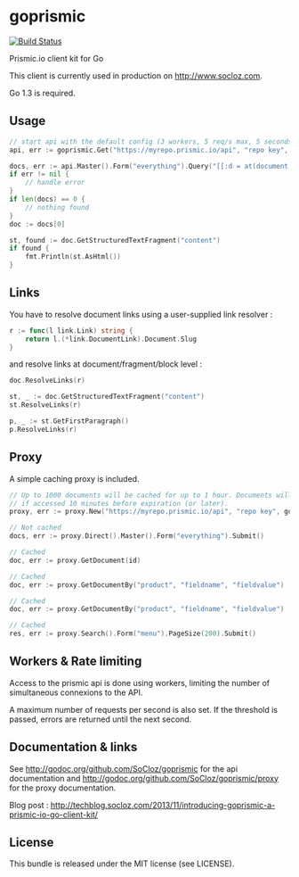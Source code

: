 goprismic
=========

[![Build Status](https://secure.travis-ci.org/SoCloz/goprismic.png?branch=master)](http://travis-ci.org/SoCloz/goprismic)

Prismic.io client kit for Go

This client is currently used in production on http://www.socloz.com.

Go 1.3 is required.

Usage
-----

```go
// start api with the default config (3 workers, 5 req/s max, 5 seconds timeout on requests)
api, err := goprismic.Get("https://myrepo.prismic.io/api", "repo key", goprismic.DefaultConfig)

docs, err := api.Master().Form("everything").Query("[[:d = at(document.tags, [\"Featured\"])]]").Order("my.product.name", goprismic.OrderAsc).Page(1).Submit()
if err != nil {
	// handle error
}
if len(docs) == 0 {
	// nothing found
}
doc := docs[0]

st, found := doc.GetStructuredTextFragment("content")
if found {
	fmt.Println(st.AsHtml())
}
```

Links
-----

You have to resolve document links using a user-supplied link resolver :

```go
r := func(l link.Link) string {
	return l.(*link.DocumentLink).Document.Slug
}
```
and resolve links at document/fragment/block level :
```go
doc.ResolveLinks(r)

st, _ := doc.GetStructuredTextFragment("content")
st.ResolveLinks(r)

p, _ := st.GetFirstParagraph()
p.ResolveLinks(r)
```

Proxy
-----

A simple caching proxy is included.

```go
// Up to 1000 documents will be cached for up to 1 hour. Documents will be asynchronously refreshed
// if accessed 10 minutes before expiration (or later).
proxy, err := proxy.New("https://myrepo.prismic.io/api", "repo key", goprismic.DefaultConfig, proxy.Config{CacheSize: 1000, TTL: 1*time.Hour, Grace: 10*time.Minute})

// Not cached
docs, err := proxy.Direct().Master().Form("everything").Submit()

// Cached
doc, err := proxy.GetDocument(id)

// Cached
doc, err := proxy.GetDocumentBy("product", "fieldname", "fieldvalue")

// Cached
doc, err := proxy.GetDocumentBy("product", "fieldname", "fieldvalue")

// Cached
res, err := proxy.Search().Form("menu").PageSize(200).Submit()
```

Workers & Rate limiting
-----------------------

Access to the prismic api is done using workers, limiting the number of simultaneous connexions to the API.

A maximum number of requests per second is also set. If the threshold is passed, errors are returned until the next second.


Documentation & links
---------------------

See http://godoc.org/github.com/SoCloz/goprismic for the api documentation and http://godoc.org/github.com/SoCloz/goprismic/proxy for the proxy documentation.

Blog post : http://techblog.socloz.com/2013/11/introducing-goprismic-a-prismic-io-go-client-kit/

License
-------

This bundle is released under the MIT license (see LICENSE).